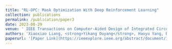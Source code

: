 ```yaml
---
title: "RL-OPC: Mask Optimization With Deep Reinforcement Learning"
collection: publications
permalink: /publication/paper3
date: 2023-08-29
venue: ' IEEE Transactions on Computer-Aided Design of Integrated Circuits and Systems'
authors: 'Xiaoxiao Liang, <strong>Yikang Ouyang</strong>, Haoyu Yang, Bei Yu, Yuzhe Ma'
paperurl: '[Paper Link](https://ieeexplore.ieee.org/abstract/document/10233698?casa_token=MVrck8gRzJoAAAAA:ZCJDWSGK7ucutBDkX0FDuuMXW7kt0iub_Ud0rTmEbz6YoXaM96zspWWmijIDw7uqX4YDkRBbOavAOQ)'
---
```



